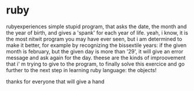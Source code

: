 # ruby
rubyexperiences
simple stupid program, that asks the date, the month and the year of birth, and gives a 'spank' for each year of life. 
yeah, i know, it is the most nitwit program you may have ever seen, but i am determined to make it better, for example by recognizing 
the bissextile years: if the given month is february, but the given day is more than '29', it will give an error message and 
ask again for the day. theese are the kinds of improovement that i' m trying to give to the program, to finally solve this exercice 
and go further to the next step in learning ruby language: the objects!

thanks for everyone that will give a hand
